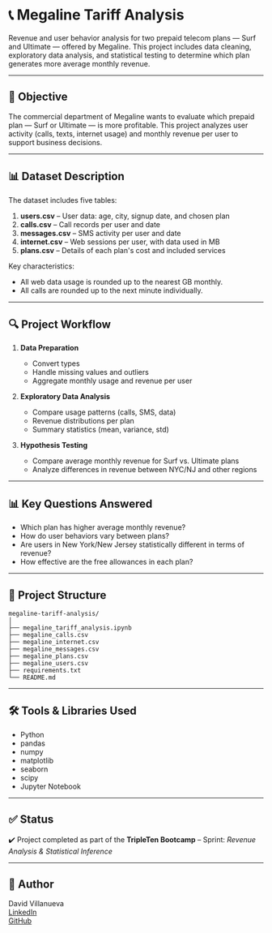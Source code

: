 # 📞 Megaline Tariff Analysis

Revenue and user behavior analysis for two prepaid telecom plans — Surf and Ultimate — offered by Megaline. This project includes data cleaning, exploratory data analysis, and statistical testing to determine which plan generates more average monthly revenue.

---

## 📌 Objective

The commercial department of Megaline wants to evaluate which prepaid plan — Surf or Ultimate — is more profitable. This project analyzes user activity (calls, texts, internet usage) and monthly revenue per user to support business decisions.

---

## 📊 Dataset Description

The dataset includes five tables:

1. **users.csv** – User data: age, city, signup date, and chosen plan  
2. **calls.csv** – Call records per user and date  
3. **messages.csv** – SMS activity per user and date  
4. **internet.csv** – Web sessions per user, with data used in MB  
5. **plans.csv** – Details of each plan's cost and included services

Key characteristics:
- All web data usage is rounded up to the nearest GB monthly.
- All calls are rounded up to the next minute individually.

---

## 🔍 Project Workflow

1. **Data Preparation**
   - Convert types
   - Handle missing values and outliers
   - Aggregate monthly usage and revenue per user

2. **Exploratory Data Analysis**
   - Compare usage patterns (calls, SMS, data)
   - Revenue distributions per plan
   - Summary statistics (mean, variance, std)

3. **Hypothesis Testing**
   - Compare average monthly revenue for Surf vs. Ultimate plans
   - Analyze differences in revenue between NYC/NJ and other regions

---

## 📊 Key Questions Answered

- Which plan has higher average monthly revenue?
- How do user behaviors vary between plans?
- Are users in New York/New Jersey statistically different in terms of revenue?
- How effective are the free allowances in each plan?

---

## 📁 Project Structure

```
megaline-tariff-analysis/
│
├── megaline_tariff_analysis.ipynb
├── megaline_calls.csv
├── megaline_internet.csv
├── megaline_messages.csv
├── megaline_plans.csv
├── megaline_users.csv
├── requirements.txt
└── README.md

```

---

## 🛠️ Tools & Libraries Used

- Python
- pandas
- numpy
- matplotlib
- seaborn
- scipy
- Jupyter Notebook

---

## ✅ Status

✔️ Project completed as part of the **TripleTen Bootcamp** – Sprint: *Revenue Analysis & Statistical Inference*

---

## 📌 Author

David Villanueva  
[LinkedIn](https://www.linkedin.com/in/david-villanueva-59659727)  
[GitHub](https://github.com/lolapaul)
